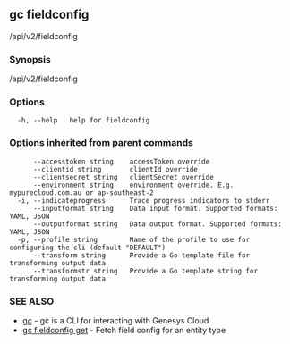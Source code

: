 ## gc fieldconfig

/api/v2/fieldconfig

### Synopsis

/api/v2/fieldconfig

### Options

```
  -h, --help   help for fieldconfig
```

### Options inherited from parent commands

```
      --accesstoken string    accessToken override
      --clientid string       clientId override
      --clientsecret string   clientSecret override
      --environment string    environment override. E.g. mypurecloud.com.au or ap-southeast-2
  -i, --indicateprogress      Trace progress indicators to stderr
      --inputformat string    Data input format. Supported formats: YAML, JSON
      --outputformat string   Data output format. Supported formats: YAML, JSON
  -p, --profile string        Name of the profile to use for configuring the cli (default "DEFAULT")
      --transform string      Provide a Go template file for transforming output data
      --transformstr string   Provide a Go template string for transforming output data
```

### SEE ALSO

* [gc](gc.html)	 - gc is a CLI for interacting with Genesys Cloud
* [gc fieldconfig get](gc_fieldconfig_get.html)	 - Fetch field config for an entity type


